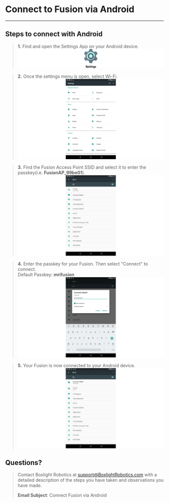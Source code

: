 # **Connect to Fusion via Android**
-----
## **Steps to connect with Android**
>**1.** Find and open the Settings App on your Android device.  
![](img/Web/Android/settings.png)

>**2.** Once the settings menu is open, select Wi-Fi.
![](img/Web/Android/WiFi.png)

>**3.** Find the Fusion Access Point SSID and select it to enter the passkey(i.e. **FusionAP_99be01**).
![](img/Web/Android/access_points.png)

>**4.** Enter the passkey for your Fusion. Then select "Connect" to connect.  
>Default Passkey: **mrifusion**
![](img/Web/Android/passkey.png)

>**5.** Your Fusion is now connected to your Android device.
![](img/Web/Android/connected.png)

## **Questions?**
>Contact Boxlight Robotics at [support@BoxlightRobotics.com](mailto:support@BoxlightRobotics.com) with a detailed description of the steps you have taken and observations you have made.
>
>**Email Subject**: Connect Fusion via Android
